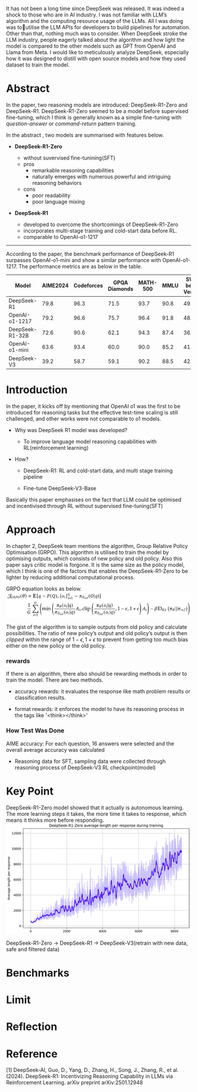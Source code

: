 It has not been a long time since DeepSeek was released. It was indeed a shock to those who are in AI industry.
I was not familiar with LLM’s algorithm and the computing resource usage of the LLMs. All I was doing was toutilise the LLM APIs for developers to build pipelines for automation. Other than that, nothing much was to consider.
When DeepSeek stroke the LLM industry, people eagerly talked about the algorithm and how light the model is compared to the other models such as GPT from OpenAI and Llama from Meta.
I would like to meticulously analyze DeepSeek, especially how it was designed to distill with open source models and how they used dataset to train the model.

# Abstract
In the paper, two reasoning models are introduced: DeepSeek-R1-Zero and DeepSeek-R1. DeepSeek-R1-Zero seemed to be a model before supervised fine-tuning, which I think is generally known as a simple fine-tuning with _question-answer_ or _command-return_ pattern training.

In the abstract , two models are summarised with features below.
- **DeepSeek-R1-Zero**
    - without suvervised fine-tunining(SFT)
    - pros
        - remarkable reasoning capabilities
        - naturally emerges with numerous powerful and intriguing reasoning behaviors
    - cons
        - poor readability
        - poor language mixing

- **DeepSeek-R1**
    - developed to overcome the shortcomings of DeepSeek-R1-Zero        
    - incorporates multi-stage training and cold-start data before RL.
    - comparable to OpenAI-o1-1217
---
According to the paper, the benchmark performance of DeepSeek-R1 surpasses OpenAI-o1-mini and show a similar performance with OpenAI-o1-1217. The performance metrics are as below in the table.

| Model             | AIME2024 | Codeforces | GPQA Diamonds | MATH-500 | MMLU  | SWE-bench Verified |
|------------------|----------|------------|----------------|----------|-------|---------------------|
| DeepSeek-R1      | 79.8     | 96.3       | 71.5           | 93.7     | 90.8  | 49.2                |
| OpenAI-o1-1217   | 79.2     | 96.6       | 75.7           | 96.4     | 91.8  | 48.9                |
| DeepSeek-R1-32B  | 72.6     | 90.6       | 62.1           | 94.3     | 87.4  | 36.8                |
| OpenAI-o1-mini   | 63.6     | 93.4       | 60.0           | 90.0     | 85.2  | 41.6                |
| DeepSeek-V3      | 39.2     | 58.7       | 59.1           | 90.2     | 88.5  | 42.0                |

# Introduction
In the paper, it kicks off by mentioning that OpenAI o1 was the first to be introduced for reasoning tasks but the effective test-time scaling is still challenged, and other works were not comparable to o1 models.

- Why was DeepSeek R1 model was developed?
    
    - To improve language model reasoning capabilities with RL(reinforcement learning)
        
- How?
    
    - DeepSeek-R1: RL and cold-start data, and multi stage training pipeline
        
    - Fine-tune DeepSeek-V3-Base
        

Basically this paper emphasises on the fact that LLM could be optimised and incentivised through RL without supervised fine-tuning(SFT)

# Approach
In chapter 2, DeepSeek team mentions the algorithm, Group Relative Policy Optimisation (GRPO). This algorithm is utilised to train the model by optimising outputs, which consists of new policy and old policy. Also this paper says critic model is forgone. It is the same size as the policy model, which I think is one of the factors that enables the DeepSeek-R1-Zero to be lighter by reducing additional computational process.

GRPO equation looks as below.
![](./images/grpo.png)

The gist of the algorithm is to sample outputs from old policy and calculate possibilities. The ratio of new policy’s output and old policy’s output is then _clipped_ within the range of $1 - \epsilon, 1+\epsilon$
to prevent from getting too much bias either on the new policy or the old policy.
### rewards
If there is an algorithm, there also should be rewarding methods in order to train the model. There are two methods.
- accuracy rewards: it evaluates the response like math problem results or classification results.
    
- format rewards: it enforces the model to have its reasoning process in the tags like '\<think>\</think>'




### How Test Was Done
AIME accuracy: For each question, 16 answers were selected and the overall average accuracy was calculated



* Reasoning data for SFT, sampling data were collected through reasoning process of DeepSeek-V3 RL checkpoint(model)

# Key Point

DeepSeek-R1-Zero model showed that it actually is autonomous learning. The more learning steps it takes, the more time it takes to response, which means it thinks more before responding.
![](./images/response_length.png)


DeepSeek-R1-Zero -> DeepSeek-R1 -> DeepSeek-V3(retrain with new data, safe and filtered data)



# Benchmarks


# Limit

# Reflection

# Reference

[1] DeepSeek-AI, Guo, D., Yang, D., Zhang, H., Song, J., Zhang, R., et al. (2024). DeepSeek-R1: Incentivizing Reasoning Capability in LLMs via Reinforcement Learning. arXiv preprint arXiv:2501.12948